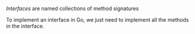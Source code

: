 *Interfaces* are named collections of method signatures

To implement an interface in Go, we just need to implement all the methods in the interface.
